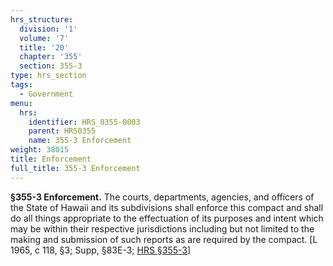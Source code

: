 ```yaml
---
hrs_structure:
  division: '1'
  volume: '7'
  title: '20'
  chapter: '355'
  section: 355-3
type: hrs_section
tags:
  - Government
menu:
  hrs:
    identifier: HRS_0355-0003
    parent: HRS0355
    name: 355-3 Enforcement
weight: 38015
title: Enforcement
full_title: 355-3 Enforcement
---
```

**§355-3 Enforcement.** The courts, departments, agencies, and officers of the State of Hawaii and its subdivisions shall enforce this compact and shall do all things appropriate to the effectuation of its purposes and intent which may be within their respective jurisdictions including but not limited to the making and submission of such reports as are required by the compact. [L 1965, c 118, §3; Supp, §83E-3; [HRS §355-3](/title-20/chapter-355/section-355-3/)]